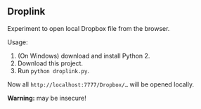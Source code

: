 ## Droplink

Experiment to open local Dropbox file from the browser.

Usage:

1. (On Windows) download and install Python 2.
2. Download this project.
3. Run `python droplink.py`.

Now all `http://localhost:7777/Dropbox/…` will be opened locally.

**Warning:** may be insecure!
